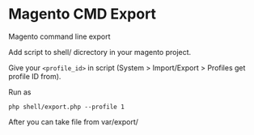 # Magento CMD Export
Magento command line export

Add script to shell/ dicrectory in your magento project.

Give your ```<profile_id>``` in script (System > Import/Export > Profiles get profile ID from).

Run as 

```
php shell/export.php --profile 1
```

After you can take file from var/export/
